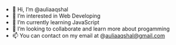 - 👋 Hi, I’m @auliaaqshal
- 👀 I’m interested in Web Developing
- 🌱 I’m currently learning JavaScript
- 💞️ I’m looking to collaborate and learn more about progamming
- 📫 You can contact on my email at @auliaaqshal@gmail.com

<!---
auliaaqshal/auliaaqshal is a ✨ special ✨ repository because its `README.md` (this file) appears on your GitHub profile.
You can click the Preview link to take a look at your changes.
--->
